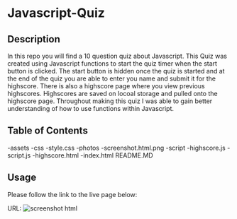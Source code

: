 # Javascript-Quiz

## Description

In this repo you will find a 10 question quiz about Javascript. This Quiz was created using Javascript functions to start the quiz timer when the start button is clicked. The start button is hidden once the quiz is started and at the end of the quiz you are able to enter you name and submit it for the highscore. There is also a highscore page where you view previous highscores. Highscores are saved on locoal storage and pulled onto the highscore page. Throughout making this quiz I was able to gain better understanding of how to use functions within Javascript. 

## Table of Contents 

-assets
    -css
        -style.css
    -photos
        -screenshot.html.png
    -script
        -highscore.js
        -script.js
-highscore.html
-index.html
README.MD


## Usage

Please follow the link to the live page below:

URL:
![screenshot html](https://user-images.githubusercontent.com/122697165/220510126-2a5d481f-1919-45e8-bc28-1f77107d0c39.png)
